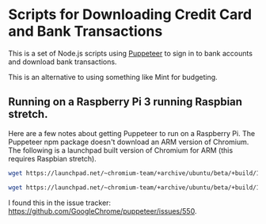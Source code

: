 # Scripts for Downloading Credit Card and Bank Transactions

This is a set of Node.js scripts using [Puppeteer](https://github.com/GoogleChrome/puppeteer/) to sign in to bank accounts and download bank transactions.

This is an alternative to using something like Mint for budgeting.


## Running on a Raspberry Pi 3 running Raspbian stretch.

Here are a few notes about getting Puppeteer to run on a Raspberry Pi. The Puppeteer npm package doesn't download an ARM version of Chromium.  The following is a launchpad built version of Chromium for ARM (this requires Raspbian stretch).

```sh
wget https://launchpad.net/~chromium-team/+archive/ubuntu/beta/+build/14381587/+files/chromium-codecs-ffmpeg_65.0.3325.88-0ubuntu0.17.10.1_armhf.deb; sudo dpkg -i chromium-codecs-ffmpeg_65.0.3325.88-0ubuntu0.17.10.1_armhf.deb

wget https://launchpad.net/~chromium-team/+archive/ubuntu/beta/+build/14381587/+files/chromium-browser_65.0.3325.88-0ubuntu0.17.10.1_armhf.deb; sudo dpkg -i chromium-browser_65.0.3325.88-0ubuntu0.17.10.1_armhf.deb
```

I found this in the issue tracker: https://github.com/GoogleChrome/puppeteer/issues/550.
